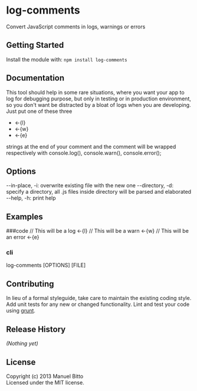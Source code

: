 # log-comments
Convert JavaScript comments in logs, warnings or errors

## Getting Started
Install the module with: `npm install log-comments`

## Documentation
This tool should help in some rare situations, where you want your app to log for debugging purpose, but only
in testing or in production environment, so you don't want be distracted by a bloat of logs when you are developing.
Just put one of these three

- <-{l}
- <-{w}
- <-{e}

strings at the end of your comment and the comment will be wrapped
respectively with console.log(), console.warn(), console.error();

## Options
 --in-place, -i:   overwrite existing file with the new one
 --directory, -d:  specify a directory, all .js files inside directory will be parsed and elaborated
 --help, -h:       print help

## Examples
###code
// This will be a log <-{l}
// This will be a warn <-{w}
// This will be an error <-{e}

### cli
log-comments [OPTIONS] [FILE]


## Contributing
In lieu of a formal styleguide, take care to maintain the existing coding style. Add unit tests for any new or changed functionality. Lint and test your code using [grunt](https://github.com/gruntjs/grunt).


## Release History
_(Nothing yet)_

## License
Copyright (c) 2013 Manuel Bitto  
Licensed under the MIT license.
